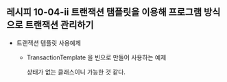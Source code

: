 ## 레시피 10-04-ii 트랜잭션 탬플릿을 이용해 프로그램 방식으로 트랜잭션 관리하기

* 트랜젝션 템플릿 사용예제
  * TransactionTemplate 을 빈으로 만들어 사용하는 예제
  
    상태가 없는 클래스이니 가능한 것 같다.

